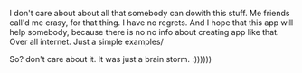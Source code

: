 I don't care about about all that somebody can dowith this stuff. Me friends call'd me crasу, for that thing. 
I have no regrets. And I hope that this app will help somebody, 
because there is no no info about creating app like that. Over all internet. Just a simple examples/

So? don't care about it. It was just a brain storm. :))))))